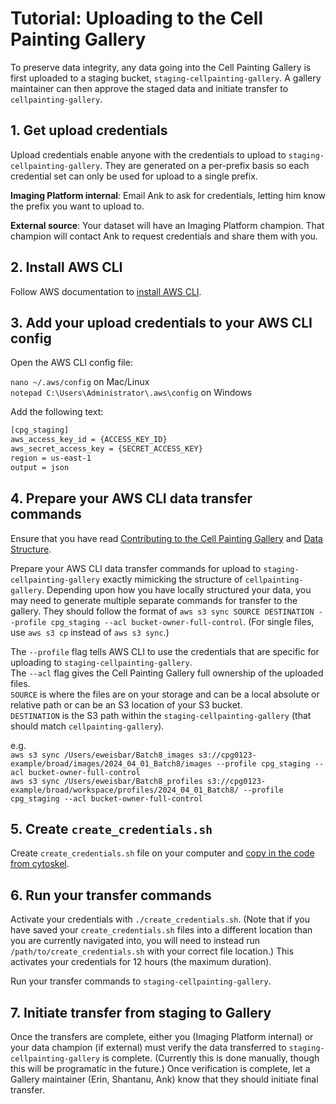 # Tutorial: Uploading to the Cell Painting Gallery

To preserve data integrity, any data going into the Cell Painting Gallery is first uploaded to a staging bucket, `staging-cellpainting-gallery`.
A gallery maintainer can then approve the staged data and initiate transfer to `cellpainting-gallery`.

## 1. Get upload credentials

Upload credentials enable anyone with the credentials to upload to `staging-cellpainting-gallery`.
They are generated on a per-prefix basis so each credential set can only be used for upload to a single prefix.

**Imaging Platform internal**: Email Ank to ask for credentials, letting him know the prefix you want to upload to.

**External source**: Your dataset will have an Imaging Platform champion.
That champion will contact Ank to request credentials and share them with you.

## 2. Install AWS CLI

Follow AWS documentation to [install AWS CLI](https://docs.aws.amazon.com/cli/latest/userguide/getting-started-install.html).

## 3. Add your upload credentials to your AWS CLI config

Open the AWS CLI config file:

`nano ~/.aws/config` on Mac/Linux  
`notepad C:\Users\Administrator\.aws\config` on Windows

Add the following text:

```bash
[cpg_staging]
aws_access_key_id = {ACCESS_KEY_ID}
aws_secret_access_key = {SECRET_ACCESS_KEY}
region = us-east-1
output = json
```

## 4. Prepare your AWS CLI data transfer commands

Ensure that you have read [Contributing to the Cell Painting Gallery](/documentation/contributing_to_cpg.md) and [Data Structure](/documentation/data_structure.md).

Prepare your AWS CLI data transfer commands for upload to `staging-cellpainting-gallery` exactly mimicking the structure of `cellpainting-gallery`.
Depending upon how you have locally structured your data, you may need to generate multiple separate commands for transfer to the gallery.
They should follow the format of `aws s3 sync SOURCE DESTINATION --profile cpg_staging --acl bucket-owner-full-control`.
(For single files, use `aws s3 cp` instead of `aws s3 sync`.)

The `--profile` flag tells AWS CLI to use the credentials that are specific for uploading to `staging-cellpainting-gallery`.  
The `--acl` flag gives the Cell Painting Gallery full ownership of the uploaded files.  
`SOURCE` is where the files are on your storage and can be a local absolute or relative path or can be an S3 location of your S3 bucket.  
`DESTINATION` is the S3 path within the `staging-cellpainting-gallery` (that should match `cellpainting-gallery`).

e.g.  
`aws s3 sync /Users/eweisbar/Batch8_images s3://cpg0123-example/broad/images/2024_04_01_Batch8/images --profile cpg_staging --acl bucket-owner-full-control`  
`aws s3 sync /Users/eweisbar/Batch8_profiles s3://cpg0123-example/broad/workspace/profiles/2024_04_01_Batch8/ --profile cpg_staging --acl bucket-owner-full-control`  

## 5. Create `create_credentials.sh`

Create `create_credentials.sh` file on your computer and [copy in the code from cytoskel](https://github.com/broadinstitute/cytoskel/blob/aws_docs/cytoskel/docs/access_cpg_staging.md#create-file-called-s3_credentialssh).

## 6. Run your transfer commands

Activate your credentials with `./create_credentials.sh`.
(Note that if you have saved your `create_credentials.sh` files into a different location than you are currently navigated into, you will need to instead run `/path/to/create_credentials.sh` with your correct file location.)
This activates your credentials for 12 hours (the maximum duration).

Run your transfer commands to `staging-cellpainting-gallery`.

## 7. Initiate transfer from staging to Gallery

Once the transfers are complete, either you (Imaging Platform internal) or your data champion (if external) must verify the data transferred to `staging-cellpainting-gallery` is complete.
(Currently this is done manually, though this will be programatic in the future.)
Once verification is complete, let a Gallery maintainer (Erin, Shantanu, Ank) know that they should initiate final transfer.
